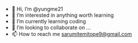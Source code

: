 - 👋 Hi, I’m @yungme21
- 👀 I’m interested in anything worth learning
- 🌱 I’m currently learning coding
- 💞️ I’m looking to collaborate on ...
- 📫 How to reach me sarumitemitope9@gmail.com

<!---
yungme21/yungme21 is a ✨ special ✨ repository because its `README.md` (this file) appears on your GitHub profile.
You can click the Preview link to take a look at your changes.
--->
